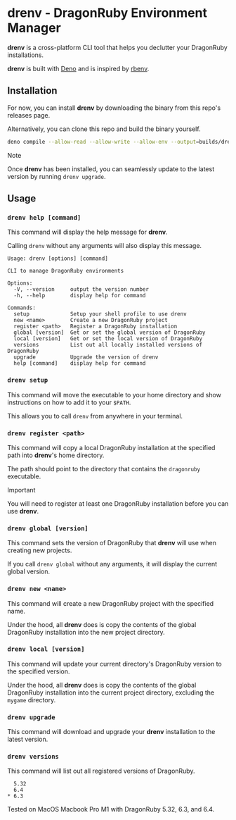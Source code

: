 # drenv - DragonRuby Environment Manager

**drenv** is a cross-platform CLI tool that helps you declutter your DragonRuby
installations.

**drenv** is built with [Deno](https://deno.com) and is inspired by
[rbenv](https://rbenv.org).

## Installation

For now, you can install **drenv** by downloading the binary from this repo's
releases page.

Alternatively, you can clone this repo and build the binary yourself.

```sh
deno compile --allow-read --allow-write --allow-env --output=builds/drenv --target=aarch64-apple-darwin main.ts
```

> [!NOTE]
> Once **drenv** has been installed, you can seamlessly update to the latest version by running `drenv upgrade`.

## Usage

### `drenv help [command]`

This command will display the help message for **drenv**.

Calling `drenv` without any arguments will also display this message.

```
Usage: drenv [options] [command]

CLI to manage DragonRuby environments

Options:
  -V, --version     output the version number
  -h, --help        display help for command

Commands:
  setup             Setup your shell profile to use drenv
  new <name>        Create a new DragonRuby project
  register <path>   Register a DragonRuby installation
  global [version]  Get or set the global version of DragonRuby
  local [version]   Get or set the local version of DragonRuby
  versions          List out all locally installed versions of DragonRuby
  upgrade           Upgrade the version of drenv
  help [command]    display help for command
```

### `drenv setup`

This command will move the executable to your home directory and show
instructions on how to add it to your `$PATH`.

This allows you to call `drenv` from anywhere in your terminal.

### `drenv register <path>`

This command will copy a local DragonRuby installation at the specified path
into **drenv**'s home directory.

The path should point to the directory that contains the `dragonruby` executable.

> [!IMPORTANT]
> You will need to register at least one DragonRuby installation before you can
> use **drenv**.

### `drenv global [version]`

This command sets the version of DragonRuby that **drenv** will use when
creating new projects.

If you call `drenv global` without any arguments, it will display the current
global version.

### `drenv new <name>`

This command will create a new DragonRuby project with the specified name.

Under the hood, all **drenv** does is copy the contents of the global DragonRuby
installation into the new project directory.

### `drenv local [version]`

This command will update your current directory's DragonRuby version to the
specified version.

Under the hood, all **drenv** does is copy the contents of the global DragonRuby
installation into the current project directory, excluding the `mygame`
directory.

### `drenv upgrade`

This command will download and upgrade your **drenv** installation to the latest
version.

### `drenv versions`

This command will list out all registered versions of DragonRuby.

```
  5.32
  6.4
* 6.3
```

Tested on MacOS Macbook Pro M1 with DragonRuby 5.32, 6.3, and 6.4.
